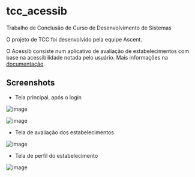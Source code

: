 # tcc_acessib
Trabalho de Conclusão de Curso de Desenvolvimento de Sistemas

O projeto de TCC foi desenvolvido pela equipe Ascent.

O Acessib consiste num aplicativo de avaliação de estabelecimentos com base na acessibilidade notada pelo usuário. Mais informações na [documentação](acessib_documentacao.docx).

## Screenshots

- Tela principal, após o login

![image](https://user-images.githubusercontent.com/104948713/187316815-0d3505bd-4ba7-41e1-8809-e1335365d559.png)

![image](https://user-images.githubusercontent.com/104948713/187317275-e0d756bb-be61-4638-8603-a3fcd3174b8e.png)

- Tela de avaliação dos estabelecimentos

![image](https://user-images.githubusercontent.com/104948713/187316902-ccf22e05-673b-440f-8c8f-ed3e292f61db.png)

- Tela de perfil do estabelecimento

![image](https://user-images.githubusercontent.com/104948713/187316940-45d74196-0f73-4287-8491-9f680567bede.png)
